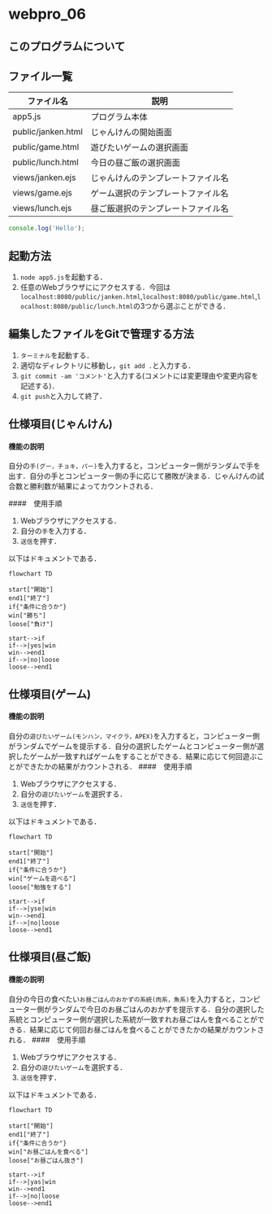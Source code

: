 # webpro_06

## このプログラムについて

## ファイル一覧

ファイル名|説明
-|-
app5.js|プログラム本体
public/janken.html|じゃんけんの開始画面
public/game.html|遊びたいゲームの選択画面
public/lunch.html|今日の昼ご飯の選択画面
views/janken.ejs|じゃんけんのテンプレートファイル名
views/game.ejs|ゲーム選択のテンプレートファイル名
views/lunch.ejs|昼ご飯選択のテンプレートファイル名
```javascript
console.log('Hello');
```
## 起動方法
1. ```node app5.js```を起動する．
1. 任意のWebブラウザににアクセスする．今回は```localhost:8080/public/janken.html```,```localhost:8080/public/game.html```,```localhost:8080/public/lunch.html```の3つから選ぶことができる．
## 編集したファイルをGitで管理する方法
1. ```ターミナル```を起動する．
1. 適切なディレクトリに移動し，```git add .```と入力する．
1. ```git commit -am 'コメント'```と入力する(コメントには変更理由や変更内容を記述する)．
1. ```git push```と入力して終了．

## 仕様項目(じゃんけん)
#### 機能の説明
自分の```手(グー，チョキ，パー)```を入力すると，コンピューター側がランダムで手を出す．自分の手とコンピューター側の手に応じて勝敗が決まる．じゃんけんの試合数と勝利数が結果によってカウントされる．

####　使用手順
1. Webブラウザにアクセスする．
1. 自分の```手```を入力する．
1. ```送信```を押す．

以下はドキュメントである．
```mermaid
flowchart TD

start["開始"]
end1["終了"]
if{"条件に合うか"}
win["勝ち"]
loose["負け"]

start-->if
if-->|yes|win
win-->end1
if-->|no|loose
loose-->end1
```
## 仕様項目(ゲーム)
#### 機能の説明　
自分の```遊びたいゲーム(モンハン，マイクラ，APEX)```を入力すると，コンピューター側がランダムでゲームを提示する．自分の選択したゲームとコンピューター側が選択したゲームが一致すればゲームをすることができる．結果に応じて何回遊ぶことができたかの結果がカウントされる．
####　使用手順
1. Webブラウザにアクセスする．
1. 自分の```遊びたいゲーム```を選択する．
1. ```送信```を押す．

以下はドキュメントである．
```mermaid
flowchart TD

start["開始"]
end1["終了"]
if{"条件に合うか"}
win["ゲームを遊べる"]
loose["勉強をする"]

start-->if
if-->|yse|win
win-->end1
if-->|no|loose
loose-->end1
```
## 仕様項目(昼ご飯)
#### 機能の説明　
自分の今日の食べたい```お昼ごはんのおかずの系統(肉系，魚系)```を入力すると，コンピューター側がランダムで今日のお昼ごはんのおかずを提示する．自分の選択した系統とコンピューター側が選択した系統が一致すれお昼ごはんを食べることができる．結果に応じて何回お昼ごはんを食べることができたかの結果がカウントされる．
####　使用手順
1. Webブラウザにアクセスする．
1. 自分の```遊びたいゲーム```を選択する．
1. ```送信```を押す．

以下はドキュメントである．
```mermaid
flowchart TD

start["開始"]
end1["終了"]
if{"条件に合うか"}
win["お昼ごはんを食べる"]
loose["お昼ごはん抜き"]

start-->if
if-->|yas|win
win-->end1
if-->|no|loose
loose-->end1
```